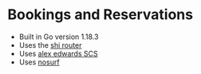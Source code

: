 # Bookings and Reservations

- Built in Go version 1.18.3
- Uses the [shi router](https://github.com/go-chi/chi)
- Uses [alex edwards SCS](https://github.com/alexedwards/scs)
- Uses [nosurf](https://github.com/justinas/nosurf)
